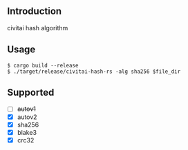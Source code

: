 ## Introduction

civitai hash algorithm

## Usage
```shell
$ cargo build --release
$ ./target/release/civitai-hash-rs -alg sha256 $file_dir
```

## Supported
- [ ] ~~autov1~~
- [x] autov2 
- [x] sha256
- [x] blake3
- [x] crc32